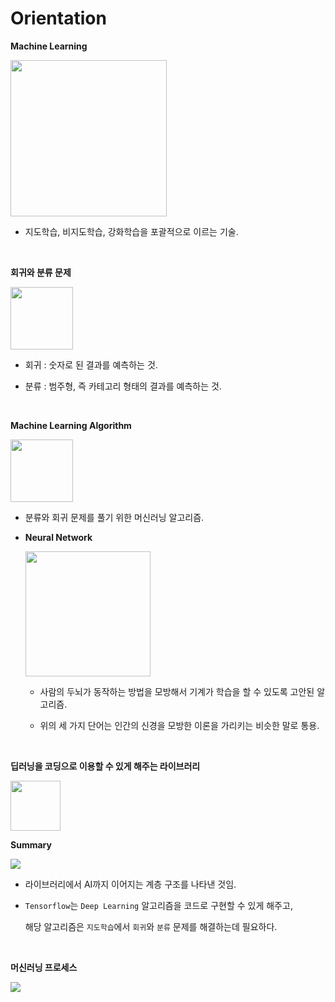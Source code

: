# Orientation

**Machine Learning**

<img src = "https://user-images.githubusercontent.com/55044278/103481487-ad651380-4e1e-11eb-8020-e62d1edd1f4d.png" height = "250px">

- 지도학습, 비지도학습, 강화학습을 포괄적으로 이르는 기술.

<br>

**회귀와 분류 문제**

<img src = "https://user-images.githubusercontent.com/55044278/103481246-10ee4180-4e1d-11eb-9fdb-d3ef1f2a91e1.png" height = "100px">

- 회귀 : 숫자로 된 결과를 예측하는 것.

- 분류 : 범주형, 즉 카테고리 형태의 결과를 예측하는 것.

<br>

**Machine Learning Algorithm**

<img src = "https://user-images.githubusercontent.com/55044278/103481315-865a1200-4e1d-11eb-8618-161b146d2d59.png" height = "100px">

- 분류와 회귀 문제를 풀기 위한 머신러닝 알고리즘.

- **Neural Network**

  <img src = "https://user-images.githubusercontent.com/55044278/103481360-d638d900-4e1d-11eb-9d36-ef509970881c.png" height = "200px">

  - 사람의 두뇌가 동작하는 방법을 모방해서 기계가 학습을 할 수 있도록 고안된 알고리즘.

  - 위의 세 가지 단어는 인간의 신경을 모방한 이론을 가리키는 비슷한 말로 통용.

<br>

**딥러닝을 코딩으로 이용할 수 있게 해주는 라이브러리**

<img src = "https://user-images.githubusercontent.com/55044278/103481421-49dae600-4e1e-11eb-95bb-276a7acae873.png" height = "80px">

<br>

**Summary**

<img src = "https://user-images.githubusercontent.com/55044278/103481529-ef8e5500-4e1e-11eb-8717-08deab0a4c0b.png">

- 라이브러리에서 AI까지 이어지는 계층 구조를 나타낸 것임.

- ```Tensorflow```는 ```Deep Learning``` 알고리즘을 코드로 구현할 수 있게 해주고,

  해당 알고리즘은 ```지도학습```에서 ```회귀```와 ```분류``` 문제를 해결하는데 필요하다.

<br>

**머신러닝 프로세스**

<img src = "https://user-images.githubusercontent.com/55044278/103481970-75130480-4e21-11eb-9a38-351d2e54b210.png">
